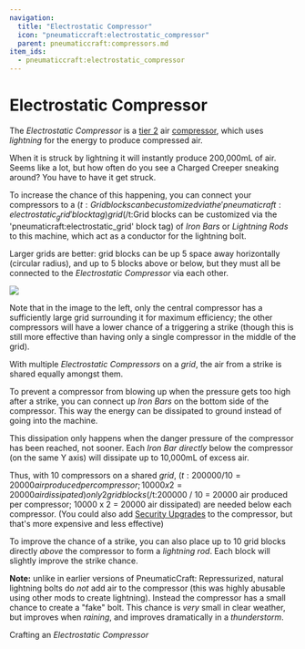 ```yaml
---
navigation:
  title: "Electrostatic Compressor"
  icon: "pneumaticcraft:electrostatic_compressor"
  parent: pneumaticcraft:compressors.md
item_ids:
  - pneumaticcraft:electrostatic_compressor
---
```


# Electrostatic Compressor

The *Electrostatic Compressor* is a [tier 2](../pressure_tiers.md) air [compressor](../pressure.md), which uses *lightning* for the energy to produce compressed air.

When it is struck by lightning it will instantly produce 200,000mL of air. Seems like a lot, but how often do you see a Charged Creeper sneaking around? You have to have it get struck.

To increase the chance of this happening, you can connect your compressors to a <Color hex="#880">$(t:Grid blocks can be customized via the 'pneumaticraft:electrostatic_grid' block tag)grid$(/t:Grid blocks can be customized via the 'pneumaticraft:electrostatic_grid' block tag)</Color> of *Iron Bars* or *Lightning Rods* to this machine, which act as a conductor for the lightning bolt.

Larger grids are better: grid blocks can be up 5 space away horizontally (circular radius), and up to 5 blocks above or below, but they must all be connected to the *Electrostatic Compressor* via each other.



![](electrostatic_compressor.png)

Note that in the image to the left, only the central compressor has a sufficiently large grid surrounding it for maximum efficiency; the other compressors will have a lower chance of a triggering a strike (though this is still more effective than having only a single compressor in the middle of the grid).

With multiple *Electrostatic Compressors* on a *grid*, the air from a strike is shared equally amongst them.

To prevent a compressor from blowing up when the pressure gets too high after a strike, you can connect up *Iron Bars* on the bottom side of the compressor. This way the energy can be dissipated to ground instead of going into the machine.

This dissipation only happens when the danger pressure of the compressor has been reached, not sooner. Each *Iron Bar* *directly* below the compressor (on the same Y axis) will dissipate up to 10,000mL of excess air. 

Thus, with 10 compressors on a shared *grid*, <Color hex="#880">$(t:200000 / 10 = 20000 air produced per compressor; 10000 x 2 = 20000 air dissipated)only 2 grid blocks$(/t:200000 / 10 = 20000 air produced per compressor; 10000 x 2 = 20000 air dissipated)</Color> are needed below each compressor. (You could also add [Security Upgrades](../upgrades.md#security) to the compressor, but that's more expensive and less effective)

To improve the chance of a strike, you can also place up to 10 grid blocks directly *above* the compressor to form a *lightning rod*. Each block will slightly improve the strike chance.

**Note:** unlike in earlier versions of <Color hex="#228">PneumaticCraft: Repressurized</Color>, natural lightning bolts do *not* add air to the compressor (this was highly abusable using other mods to create lightning). Instead the compressor has a small chance to create a "fake" bolt. This chance is *very* small in clear weather, but improves when *raining*, and improves dramatically in a *thunderstorm*.

Crafting an *Electrostatic Compressor*

<Recipe id="pneumaticcraft:electrostatic_compressor" />

